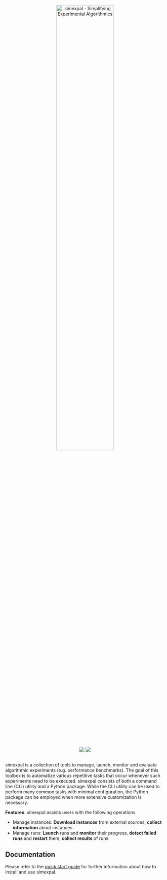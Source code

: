 <p align="center">
  <img width="60%" src="docs/logo/logo.png" alt="simexpal - Simplifying Experimental Algorithmics"><br>
  <a href="https://github.com/hu-macsy/simexpal/actions"><img src="https://github.com/hu-macsy/simexpal/actions/workflows/ci.yml/badge.svg"></a>
  <a href="https://badge.fury.io/py/simexpal"><img src="https://badge.fury.io/py/simexpal.svg"></a>
</p>

## 
simexpal is a collection of tools to manage, launch, monitor and evaluate algorithmic experiments
(e.g. performance benchmarks).
The goal of this toolbox is to automatize various repetitive tasks that occur whenever such experiments
need to be executed. simexpal consists of both a command line (CLI) utility and a Python package.
While the CLI utility can be used to perform many common tasks with minimal configuration,
the Python package can be employed when more extensive customization is necessary.

**Features.** simexpal assists users with the following operations
- Manage instances: **Download instances** from external sources, **collect information** about instances.
- Manage runs: **Launch** runs and **monitor** their progress, **detect failed runs** and **restart** them, **collect results** of runs.

<!-- Write about reproducibility issues -->

## Documentation

Please refer to the [quick start guide](https://simexpal.readthedocs.io/en/latest/quick_start.html) for further information about
how to install and use simexpal.

